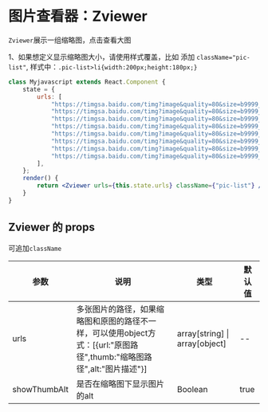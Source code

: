 # 图片查看器：Zviewer

`Zviewer`展示一组缩略图，点击查看大图

1、如果想定义显示缩略图大小，请使用样式覆盖，比如 添加 `className="pic-list"`, 样式中：`.pic-list>li{width:200px;height:180px;}`

<div class="z-demo-box" data-render="demo1" data-title="这里是缩略图列表，点击查看大图"></div>

```jsx
class Myjavascript extends React.Component {
	state = {
		urls: [
			"https://timgsa.baidu.com/timg?image&quality=80&size=b9999_10000&sec=1535952786111&di=7d03c11e1f0ad40f08578cf8506844aa&imgtype=0&src=http%3A%2F%2Fpic11.photophoto.cn%2F20090415%2F0020032851022998_b.jpg",
			"https://timgsa.baidu.com/timg?image&quality=80&size=b9999_10000&sec=1535952798194&di=9e2835fa442d82d57721e83505b4b706&imgtype=0&src=http%3A%2F%2Fpic22.photophoto.cn%2F20120330%2F0020033069990023_b.jpg",
			"https://timgsa.baidu.com/timg?image&quality=80&size=b9999_10000&sec=1535952814603&di=1759b21819f90ef7d8d7c0c4d379dd62&imgtype=0&src=http%3A%2F%2Fpic21.photophoto.cn%2F20111122%2F0033033938946238_b.jpg",
			"https://timgsa.baidu.com/timg?image&quality=80&size=b9999_10000&sec=1535953843567&di=2cbdfc3ff5947698623fff361c5a4948&imgtype=0&src=http%3A%2F%2Fatt.bbs.duowan.com%2Fforum%2F201305%2F03%2F000447ycxqq7q6ntkxndps.jpg",
			"https://timgsa.baidu.com/timg?image&quality=80&size=b9999_10000&sec=1535975713921&di=6cf5521422438b1f165d3bd82d10e406&imgtype=0&src=http%3A%2F%2Fimg.zcool.cn%2Fcommunity%2F01ca2a59eeec68a801216a4b01865c.jpg%401280w_1l_2o_100sh.jpg",
			"https://timgsa.baidu.com/timg?image&quality=80&size=b9999_10000&sec=1535975757343&di=b5d737467b8f3aa08ae3d0e2dc68fc8b&imgtype=0&src=http%3A%2F%2Fpic3.40017.cn%2Fscenery%2Fdestination%2F2015%2F05%2F18%2F15%2FOV8JyO.jpg",
			"https://timgsa.baidu.com/timg?image&quality=80&size=b9999_10000&sec=1535975776762&di=ceb422c53cb6430269a4aa15a9e39a20&imgtype=0&src=http%3A%2F%2Fpic3.40017.cn%2Fscenery%2Fdestination%2F2015%2F05%2F18%2F15%2Fqp8uZm.jpg",
			"https://timgsa.baidu.com/timg?image&quality=80&size=b9999_10000&sec=1535975788020&di=132a29c097bf83d6db16484741cc63f6&imgtype=jpg&src=http%3A%2F%2Fimg1.imgtn.bdimg.com%2Fit%2Fu%3D3446260711%2C2783084043%26fm%3D214%26gp%3D0.jpg",
		],
	};
	render() {
		return <Zviewer urls={this.state.urls} className={"pic-list"} />;
	}
}
```

## Zviewer 的 props

可追加`className`

<table>
	<thead>
		<tr>
			<th>参数</th>
			<th>说明</th>
			<th>类型</th>
			<th>默认值</th>
		</tr>
	</thead>
	<tbody>
		<tr>
			<td>urls</td>
			<td>多张图片的路径，如果缩略图和原图的路径不一样，可以使用object方式：[{url:"原图路径",thumb:"缩略图路径",alt:"图片描述"}]</td>
			<td>array[string] | array[object]</td>
			<td>--</td>
		</tr>
		<tr>
			<td>showThumbAlt</td>
			<td>是否在缩略图下显示图片的alt</td>
			<td>Boolean</td>
			<td>true</td>
		</tr>
	</tbody>
</table>
